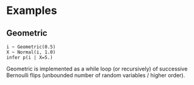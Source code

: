 # Examples

## Geometric
```
i ~ Geometric(0.5)
X ~ Normal(i, 1.0)
infer p(i | X=5.)
```
Geometric is implemented as a while loop (or recursively) of successive Bernoulli flips (unbounded number of random variables / higher order).